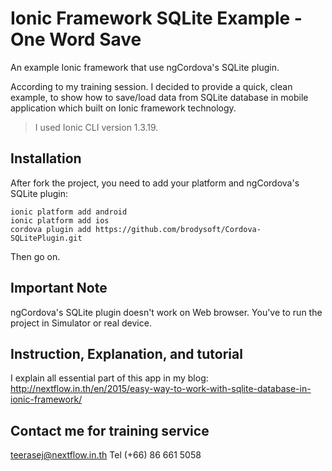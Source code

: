 # Ionic Framework SQLite Example - One Word Save
An example Ionic framework that use ngCordova's SQLite plugin. 

According to my training session. I decided to provide a quick, clean example, to show how to save/load data from SQLite database in mobile application which built on Ionic framework technology. 

> I used Ionic CLI version 1.3.19.

## Installation 

After fork the project, you need to add your platform and ngCordova's SQLite plugin:
```
ionic platform add android
ionic platform add ios
cordova plugin add https://github.com/brodysoft/Cordova-SQLitePlugin.git
```
Then go on.

## Important Note

ngCordova's SQLite plugin doesn't work on Web browser. You've to run the project in Simulator or real device.

## Instruction, Explanation, and tutorial

I explain all essential part of this app in my blog: http://nextflow.in.th/en/2015/easy-way-to-work-with-sqlite-database-in-ionic-framework/

## Contact me for training service

teerasej@nextflow.in.th
Tel (+66) 86 661 5058 


